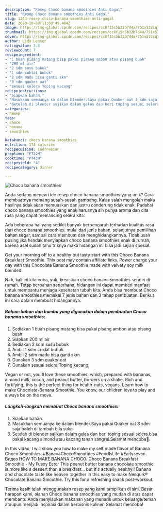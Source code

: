 ```yaml
---
description: "Resep Choco banana smoothies Anti Gagal"
title: "Resep Choco banana smoothies Anti Gagal"
slug: 1244-resep-choco-banana-smoothies-anti-gagal
date: 2020-10-09T11:00:49.404Z
image: https://img-global.cpcdn.com/recipes/cc8f15c5b32b7d4a/751x532cq70/choco-banana-smoothies-foto-resep-utama.jpg
thumbnail: https://img-global.cpcdn.com/recipes/cc8f15c5b32b7d4a/751x532cq70/choco-banana-smoothies-foto-resep-utama.jpg
cover: https://img-global.cpcdn.com/recipes/cc8f15c5b32b7d4a/751x532cq70/choco-banana-smoothies-foto-resep-utama.jpg
author: Lida Benson
ratingvalue: 3.8
reviewcount: 7
recipeingredient:
- "1 buah pisang matang bisa pakai pisang ambon atau pisang buah"
- "200 ml air"
- "2 sdm susu bubuk"
- "1 sdm coklat bubuk"
- "2 sdm madu bisa ganti skm"
- "3 sdm quaker oat"
- "sesuai selera Toping kacang"
recipeinstructions:
- "Siapkan bahan."
- "Masukkan semuanya ke dalam blender.Saya pakai Quaker oat 3 sdm saja boleh di tambah bila suka"
- "Setelah di blender sajikan dalam gelas dan beri toping sesuai selera.bisa pakai kacang almond atau kacang tanah sangrai.Selamat mencoba🤩."
categories:
- Resep
tags:
- choco
- banana
- smoothies

katakunci: choco banana smoothies 
nutrition: 174 calories
recipecuisine: Indonesian
preptime: "PT22M"
cooktime: "PT43M"
recipeyield: "4"
recipecategory: Dinner

---
```



![Choco banana smoothies](https://img-global.cpcdn.com/recipes/cc8f15c5b32b7d4a/751x532cq70/choco-banana-smoothies-foto-resep-utama.jpg)

Anda sedang mencari ide resep choco banana smoothies yang unik? Cara membuatnya memang susah-susah gampang. Kalau salah mengolah maka hasilnya tidak akan memuaskan dan justru cenderung tidak enak. Padahal choco banana smoothies yang enak harusnya sih punya aroma dan cita rasa yang dapat memancing selera kita.

Ada beberapa hal yang sedikit banyak berpengaruh terhadap kualitas rasa dari choco banana smoothies, mulai dari jenis bahan, selanjutnya pemilihan bahan segar, sampai cara membuat dan menghidangkannya. Tidak usah pusing jika hendak menyiapkan choco banana smoothies enak di rumah, karena asal sudah tahu triknya maka hidangan ini bisa jadi sajian spesial.

Get your morning off to a healthy but tasty start with this Choco Banana Breakfast Smoothie. This post may contain affiliate links. Power charge your day with this Chocolate Banana Smoothie made with velvety soy milk blended.


Nah, kali ini kita coba, yuk, kreasikan choco banana smoothies sendiri di rumah. Tetap berbahan sederhana, hidangan ini dapat memberi manfaat untuk membantu menjaga kesehatan tubuh kita. Anda bisa membuat Choco banana smoothies memakai 7 jenis bahan dan 3 tahap pembuatan. Berikut ini cara dalam membuat hidangannya.

<!--inarticleads1-->

##### Bahan-bahan dan bumbu yang digunakan dalam pembuatan Choco banana smoothies:

1. Sediakan 1 buah pisang matang bisa pakai pisang ambon atau pisang buah
1. Siapkan 200 ml air
1. Sediakan 2 sdm susu bubuk
1. Ambil 1 sdm coklat bubuk
1. Ambil 2 sdm madu bisa ganti skm
1. Gunakan 3 sdm quaker oat
1. Gunakan sesuai selera Toping kacang


Vegan or not, you&#39;ll love these smoothies, which, prepared with bananas, almond milk, cocoa, and peanut butter, borders on a shake. Rich and fortifying, this is the perfect thing for health-nuts, vegans. Learn how to make Chocolate-Banana Smoothie. You know, our children love to play and always be on the move. 

<!--inarticleads2-->

##### Langkah-langkah membuat Choco banana smoothies:

1. Siapkan bahan.
1. Masukkan semuanya ke dalam blender.Saya pakai Quaker oat 3 sdm saja boleh di tambah bila suka
1. Setelah di blender sajikan dalam gelas dan beri toping sesuai selera.bisa pakai kacang almond atau kacang tanah sangrai.Selamat mencoba🤩.


In this video, I will show you how to make my self made flavor of Banana Choco Smoothies. #BananaChocoSmoothies #FoodIsLife #Earlyseven. Видео HOW TO MAKE BANANA CHOCO. Choco Banana Breakfast Smoothie - My Fussy Eater This peanut butter banana chocolate smoothie is more like a dessert than a breakfast… but it&#39;s actually healthy!! Banana and chocolate taste like heaven together in this easy to make Nesquik® Chocolate Banana Smoothie. Try this for a refreshing snack post-workout. 

Terima kasih telah menggunakan resep yang kami tampilkan di sini. Besar harapan kami, olahan Choco banana smoothies yang mudah di atas dapat membantu Anda menyiapkan makanan yang menarik untuk keluarga/teman ataupun menjadi inspirasi dalam berbisnis kuliner. Selamat mencoba!
